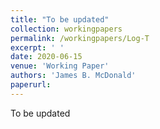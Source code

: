 ```yaml
---
title: "To be updated"
collection: workingpapers
permalink: /workingpapers/Log-T
excerpt: ' '
date: 2020-06-15
venue: 'Working Paper'
authors: 'James B. McDonald'
paperurl:
---
```

To be updated
